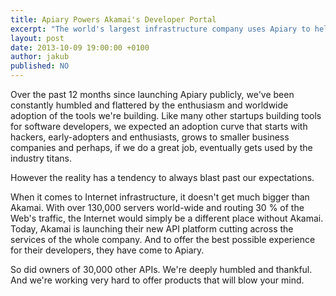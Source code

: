 ```yaml
---
title: Apiary Powers Akamai's Developer Portal
excerpt: "The world's largest infrastructure company uses Apiary to help them reach developers"
layout: post
date: 2013-10-09 19:00:00 +0100
author: jakub
published: NO
---
```


Over the past 12 months since launching Apiary publicly, we've been constantly humbled and flattered by the enthusiasm and worldwide adoption of the tools we're building. Like many other startups building tools for software developers, we expected an adoption curve that starts with hackers, early-adopters and enthusiasts, grows to smaller business companies and perhaps, if we do a great job, eventually gets used by the industry titans.

However the reality has a tendency to always blast past our expectations.

When it comes to Internet infrastructure, it doesn't get much bigger than Akamai. With over 130,000 servers world-wide and routing 30 % of the Web's traffic, the Internet would simply be a different place without Akamai. Today, Akamai is launching their new API platform cutting across the services of the whole company. And to offer the best possible experience for their developers, they have come to Apiary.

So did owners of 30,000 other APIs. We're deeply humbled and thankful. And we're working very hard to offer products that will blow your mind.
